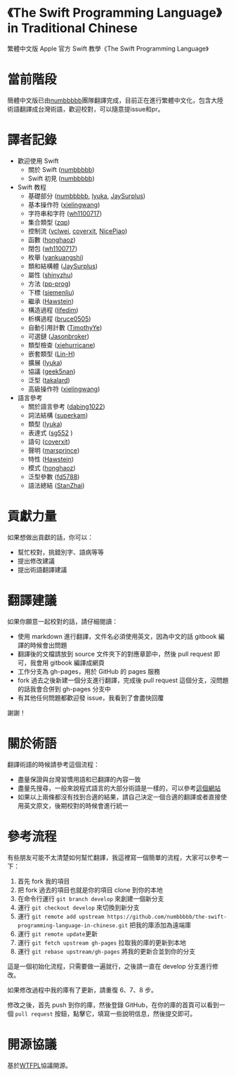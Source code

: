 《The Swift Programming Language》in Traditional Chinese
=============================================

繁體中文版 Apple 官方 Swift 教學《The Swift Programming Language》

# 當前階段

簡體中文版已由[numbbbbb]團隊翻譯完成，目前正在進行繁體中文化，包含大陸術語翻譯成台灣術語，歡迎校對，可以隨意提issue和pr。

# 譯者記錄

* 歡迎使用 Swift
   * 關於 Swift ([numbbbbb])
   * Swift 初見 ([numbbbbb])
* Swift 教程
   * 基礎部分 ([numbbbbb], [lyuka], [JaySurplus])
   * 基本操作符 ([xielingwang])
   * 字符串和字符 ([wh1100717])
   * 集合類型 ([zqp])
   * 控制流 ([vclwei], [coverxit], [NicePiao])
   * 函數 ([honghaoz])
   * 閉包 ([wh1100717])
   * 枚舉 ([yankuangshi])
   * 類和結構體 ([JaySurplus])
   * 屬性 ([shinyzhu])
   * 方法 ([pp-prog])
   * 下標 ([siemenliu])
   * 繼承 ([Hawstein])
   * 構造過程 ([lifedim])
   * 析構過程 ([bruce0505])
   * 自動引用計數 ([TimothyYe])
   * 可選鏈 ([Jasonbroker])
   * 類型檢查 ([xiehurricane])
   * 嵌套類型 ([Lin-H])
   * 擴展 ([lyuka])
   * 協議 ([geek5nan])
   * 泛型 ([takalard])
   * 高級操作符 ([xielingwang])
* 語言參考
   * 關於語言參考 ([dabing1022])
   * 詞法結構 ([superkam])
   * 類型 ([lyuka])
   * 表達式 ([sg552] )
   * 語句 ([coverxit])
   * 聲明 ([marsprince])
   * 特性 ([Hawstein])
   * 模式 ([honghaoz])
   * 泛型參數 ([fd5788])
   * 語法總結 ([StanZhai])

# 貢獻力量

如果想做出貢獻的話，你可以：

- 幫忙校對，挑錯別字、語病等等
- 提出修改建議
- 提出術語翻譯建議

# 翻譯建議

如果你願意一起校對的話，請仔細閱讀：

- 使用 markdown 進行翻譯，文件名必須使用英文，因為中文的話 gitbook 編譯的時候會出問題
- 翻譯後的文檔請放到 source 文件夾下的對應章節中，然後 pull request 即可，我會用 gitbook 編譯成網頁
- 工作分支為 gh-pages，用於 GitHub 的 pages 服務
- fork 過去之後新建一個分支進行翻譯，完成後 pull request 這個分支，沒問題的話我會合併到 gh-pages 分支中
- 有其他任何問題都歡迎發 issue，我看到了會盡快回覆

謝謝！

# 關於術語

翻譯術語的時候請參考這個流程：

- 盡量保證與台灣習慣用語和已翻譯的內容一致
- 盡量先搜尋，一般來說程式語言的大部分術語是一樣的，可以參考[這個網站](http://jjhou.boolan.com/terms.htm)
- 如果以上兩條都沒有找到合適的結果，請自己決定一個合適的翻譯或者直接使用英文原文，後期校對的時候會進行統一

# 參考流程

有些朋友可能不太清楚如何幫忙翻譯，我這裡寫一個簡單的流程，大家可以參考一下：

1. 首先 fork 我的項目
2. 把 fork 過去的項目也就是你的項目 clone 到你的本地
3. 在命令行運行 `git branch develop` 來創建一個新分支
4. 運行 `git checkout develop` 來切換到新分支
5. 運行 `git remote add upstream https://github.com/numbbbbb/the-swift-programming-language-in-chinese.git` 把我的庫添加為遠端庫
6. 運行 `git remote update`更新
7. 運行 `git fetch upstream gh-pages` 拉取我的庫的更新到本地
8. 運行 `git rebase upstream/gh-pages` 將我的更新合並到你的分支

這是一個初始化流程，只需要做一遍就行，之後請一直在 develop 分支進行修改。

如果修改過程中我的庫有了更新，請重復 6、7、8 步。

修改之後，首先 push 到你的庫，然後登錄 GitHub，在你的庫的首頁可以看到一個 `pull request` 按鈕，點擊它，填寫一些說明信息，然後提交即可。


# 開源協議
基於[WTFPL](http://en.wikipedia.org/wiki/WTFPL)協議開源。



[numbbbbb]:https://github.com/numbbbbb
[stanzhai]:https://github.com/stanzhai
[coverxit]:https://github.com/coverxit
[wh1100717]:https://github.com/wh1100717
[TimothyYe]:https://github.com/TimothyYe
[honghaoz]:https://github.com/honghaoz
[lyuka]:https://github.com/lyuka
[JaySurplus]:https://github.com/JaySurplus
[Hawstein]:https://github.com/Hawstein
[geek5nan]:https://github.com/geek5nan
[yankuangshi]:https://github.com/yankuangshi
[xielingwang]:https://github.com/xielingwang
[yulingtianxia]:https://github.com/yulingtianxia
[twlkyao]:https://github.com/twlkyao
[dabing1022]:https://github.com/dabing1022
[vclwei]:https://github.com/vclwei
[fd5788]:https://github.com/fd5788
[siemenliu]:https://github.com/siemenliu
[youkugems]:https://github.com/youkugems
[haolloyin]:https://github.com/haolloyin
[wxstars]:https://github.com/wxstars
[IceskYsl]:https://github.com/IceskYsl
[sg552]:https://github.com/sg552
[superkam]:https://github.com/superkam
[zac1st1k]:https://github.com/zac1st1k
[bzsy]:https://github.com/bzsy
[pyanfield]:https://github.com/pyanfield
[ericzyh]:https://github.com/ericzyh
[peiyucn]:https://github.com/peiyucn
[sunfiled]:https://github.com/sunfiled
[lzw120]:https://github.com/lzw120
[viztor]:https://github.com/viztor
[wongzigii]:https://github.com/wongzigii
[umcsdon]:https://github.com/umcsdon
[zq54zquan]:https://github.com/zq54zquan
[xiehurricane]:https://github.com/xiehurricane
[Jasonbroker]:https://github.com/Jasonbroker
[tualatrix]:https://github.com/tualatrix
[pp-prog]:https://github.com/pp-prog
[088haizi]:https://github.com/088haizi
[baocaixiong]:https://github.com/baocaixiong
[yeahdongcn]:https://github.com/yeahdongcn
[shinyzhu]:https://github.com/shinyzhu
[lslxdx]:https://github.com/lslxdx
[Evilcome]:https://github.com/Evilcome
[zqp]:https://github.com/zqp
[NicePiao]:https://github.com/NicePiao
[LunaticM]:https://github.com/LunaticM
[menlongsheng]:https://github.com/menlongsheng
[lifedim]:https://github.com/lifedim
[happyming]:https://github.com/happyming
[bruce0505]:https://github.com/bruce0505
[Lin-H]:https://github.com/Lin-H
[takalard]:https://github.com/takalard
[dabing1022]:https://github.com/dabing1022
[marsprince]:https://github.com/marsprince